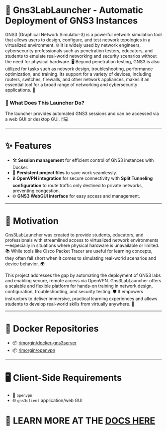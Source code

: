 # 🚀 Gns3LabLauncher - Automatic Deployment of GNS3 Instances

GNS3 (Graphical Network Simulator-3) is a powerful network simulation tool that allows users to design, configure, and test network topologies in a virtualized environment. 🌐 It is widely used by network engineers, cybersecurity professionals such as penetration testers, educators, and students to emulate real-world networking and security scenarios without the need for physical hardware. 🖥️ Beyond penetration testing, GNS3 is also utilized for tasks such as network design, troubleshooting, performance optimization, and training. Its support for a variety of devices, including routers, switches, firewalls, and other network appliances, makes it an essential tool for a broad range of networking and cybersecurity applications. 🔧

### 🤔 What Does This Launcher Do?

The launcher provides automated GNS3 sessions and can be accessed via a web GUI or desktop GUI. 🖱️💻

---

# ✨ Features

- 🛠️ **Session management** for efficient control of GNS3 instances with Docker.
- 💾 **Persistent project files** to save work seamlessly.
- 🔒 **OpenVPN integration** for secure connectivity with **Split Tunneling configuration** to route traffic only destined to private networks, preventing congestion.
- 🌐 **GNS3 WebGUI interface** for easy access and management.

---

# 🎯 Motivation

Gns3LabLauncher was created to provide students, educators, and professionals with streamlined access to virtualized network environments—especially in situations where physical hardware is unavailable or limited. 📚 While tools like Cisco Packet Tracer are useful for learning concepts, they often fall short when it comes to simulating real-world scenarios and device behavior. 🌍

This project addresses the gap by automating the deployment of GNS3 labs and enabling secure, remote access via OpenVPN. Gns3LabLauncher offers a scalable and flexible platform for hands-on training in network design, configuration, troubleshooting, and security testing. 🛡️ It empowers instructors to deliver immersive, practical learning experiences and allows students to develop real-world skills from virtually anywhere. 🌟

---

# 🐳 Docker Repositories

- 📦 [rimorgin/docker-gns3server](https://github.com/rimorgin/docker-gns3server)
- 📦 [rimorgin/openvpn](https://github.com/rimorgin/openvpn)

---

# 🖥️ Client-Side Requirements

- 🔑 `openvpn`
- 🌐 `gns3client` application/web GUI


# 📄 LEARN MORE AT THE [DOCS HERE](./docs/index.md)